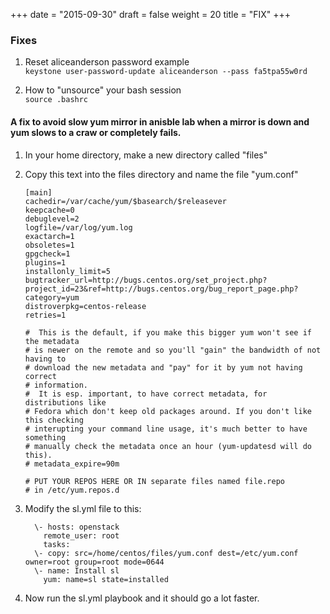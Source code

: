 +++
date = "2015-09-30"
draft = false
weight = 20
title = "FIX"
+++

### Fixes

1. Reset aliceanderson password example  
   `keystone user-password-update aliceanderson --pass fa5tpa55w0rd`


2. How to "unsource" your bash session  
   `source .bashrc`

#### A fix to avoid slow yum mirror in anisble lab when a mirror is down and yum slows to a craw or completely fails.

1. In your home directory, make a new directory called "files"

2. Copy this text into the files directory and name the file "yum.conf"

    ```
    [main]
    cachedir=/var/cache/yum/$basearch/$releasever
    keepcache=0
    debuglevel=2
    logfile=/var/log/yum.log
    exactarch=1
    obsoletes=1
    gpgcheck=1
    plugins=1
    installonly_limit=5
    bugtracker_url=http://bugs.centos.org/set_project.php?project_id=23&ref=http://bugs.centos.org/bug_report_page.php?category=yum
    distroverpkg=centos-release
    retries=1

    #  This is the default, if you make this bigger yum won't see if the metadata
    # is newer on the remote and so you'll "gain" the bandwidth of not having to
    # download the new metadata and "pay" for it by yum not having correct
    # information.
    #  It is esp. important, to have correct metadata, for distributions like
    # Fedora which don't keep old packages around. If you don't like this checking
    # interupting your command line usage, it's much better to have something
    # manually check the metadata once an hour (yum-updatesd will do this).
    # metadata_expire=90m

    # PUT YOUR REPOS HERE OR IN separate files named file.repo
    # in /etc/yum.repos.d    
    ```

3. Modify the sl.yml file to this:

    ```
      \- hosts: openstack                                                                                        
        remote_user: root                                                                                       
        tasks:                                                                                                  
      \- copy: src=/home/centos/files/yum.conf dest=/etc/yum.conf owner=root group=root mode=0644              
      \- name: Install sl                                                                                      
        yum: name=sl state=installed
    ```

4. Now run the sl.yml playbook and it should go a lot faster.
